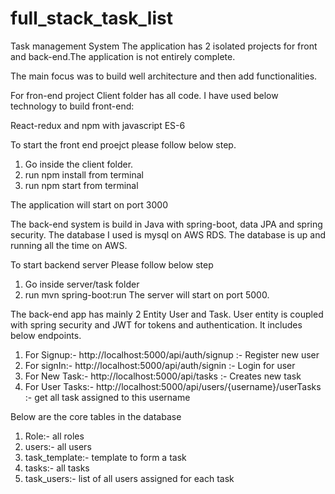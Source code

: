 # full_stack_task_list
Task management System
The application has 2 isolated projects for front and back-end.The application is not entirely complete. 

The main focus was to build  well architecture and then add functionalities.

For fron-end project Client folder has all code. I have used below technology to build front-end:

React-redux and npm with javascript ES-6

To start the front end proejct please follow below step.
   1. Go inside the client folder.
   2. run npm install from terminal
   3. run npm start   from terminal
  
The application will start on port 3000

The back-end system is build in Java with spring-boot, data JPA and spring security. The database I used is mysql on AWS RDS. 
The database is up and running all the time on AWS.

To start backend server Please follow below step
   1. Go inside server/task folder
   2. run mvn spring-boot:run
The server will start on port 5000.

The back-end app has mainly 2 Entity User and Task. User entity is coupled with spring security and JWT for tokens and authentication. It includes below endpoints.
    
   1. For Signup:- http://localhost:5000/api/auth/signup :- Register new user
   2. For signIn:- http://localhost:5000/api/auth/signin :- Login for user
   3. For New Task:- http://localhost:5000/api/tasks    :- Creates new task
   4. For User Tasks:- http://localhost:5000/api/users/{username}/userTasks :- get all task assigned to this username
   
   Below are the core tables in the database
   
   1. Role:- all roles
   2. users:- all users
   3. task_template:- template to form a task
   4. tasks:- all tasks
   5. task_users:- list of all users assigned for each task
